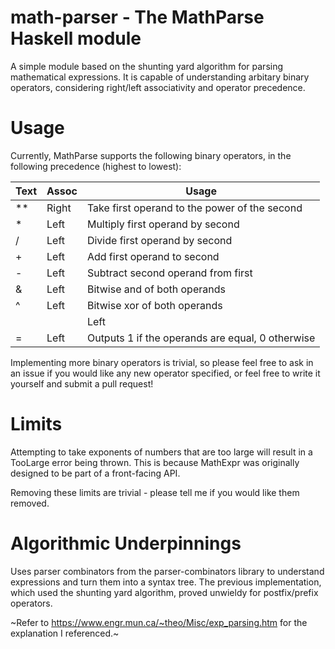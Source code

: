# math-parser - The MathParse Haskell module

A simple module based on the shunting yard algorithm for parsing mathematical
expressions. It is capable of understanding arbitary binary operators,
considering right/left associativity and operator precedence.

# Usage
Currently, MathParse supports the following binary operators, in the following
precedence (highest to lowest):

| Text | Assoc | Usage                                            |
|------|-------|--------------------------------------------------|
|  **  | Right | Take first operand to the power of the second    |
|  *   | Left  | Multiply first operand by second                 |
|  /   | Left  | Divide first operand by second                   |
|  +   | Left  | Add first operand to second                      |
|  -   | Left  | Subtract second operand from first               |
|  &   | Left  | Bitwise and of both operands                     |
|  ^   | Left  | Bitwise xor of both operands                     |
|  |   | Left  | Bitwise or of both operands                      |
|  =   | Left  | Outputs 1 if the operands are equal, 0 otherwise |

Implementing more binary operators is trivial, so please feel free to ask in an
issue if you would like any new operator specified, or feel free to write it
yourself and submit a pull request!

# Limits
Attempting to take exponents of numbers that are too large will result in a
TooLarge error being thrown. This is because MathExpr was originally designed
to be part of a front-facing API.

Removing these limits are trivial - please tell me if you would like them
removed.

# Algorithmic Underpinnings
Uses parser combinators from the parser-combinators library to understand
expressions and turn them into a syntax tree. The previous implementation,
which used the shunting yard algorithm, proved unwieldy for postfix/prefix
operators.

~Refer to https://www.engr.mun.ca/~theo/Misc/exp_parsing.htm for the explanation
I referenced.~
